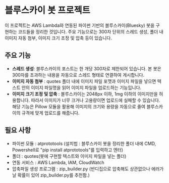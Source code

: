 # 블루스카이 봇 프로젝트
이 프로젝트는 AWS Lambda와 연동된 파이썬 기반의 블루스카이(Bluesky) 봇을 구현하는 코드들을 정리한 것입니다. 주요 기능으로는 300자 단위의 스레드 생성, 폴더 내 이미지 자동 첨부, 이미지 크기 조정 및 압축 등이 있습니다.

## 주요 기능
- **스레드 생성**: 블루스카이의 포스트는 한 개당 300자로 제한되어 있습니다. 본 봇은 300자를 초과하는 내용을 자동으로 스레드 형태로 연결하여 게시합니다.
- **이미지 자동 첨부** : quotes 폴더 내에 이미지 파일 포맷과 이미지 파일을 넣으면 텍스트 안의 이미지 파일명을 읽어 이미지 파일을 업로드하는 기능입니다. 
- **이미지 크기 조정 및 압축** : 블루스카이는 2048px 이하, 1mg 이하의 이미지만을 허용합니다. 따라서 이미지가 너무 크거나 고용량이면 업로드에 실패할 수 있습니다. 해당 기능은 Pillow 모듈을 활용해 이미지의 크기와 용량을 자동으로 줄여 블루스카이의 규격에 맞게 업로드를 해줍니다. 

## 필요 사항
 * 파이썬 모듈 : atprototools (설치법 : 블루스카이 봇을 정리한 폴더 내에 CMD, Powershell로 "pip install atprototools"를 입력하고 엔터)
 * 폴더 : quotes(봇에 구현할 텍스트와 이미지 파일을 넣는 폴더)
 * 연동 서비스 : AWS Lambda, IAM, CloudWatch
 * 압축파일 생성 프로그램 : zip_builder.py (반디집으로 압축해도 상관없으나 에러가 날 확률이 있어 zip_builder.py를 추천함.)


